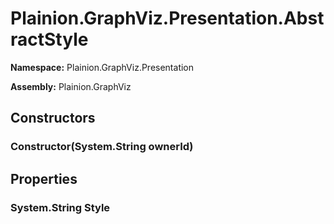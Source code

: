 
# Plainion.GraphViz.Presentation.AbstractStyle

**Namespace:** Plainion.GraphViz.Presentation

**Assembly:** Plainion.GraphViz


## Constructors

### Constructor(System.String ownerId)


## Properties

### System.String Style
